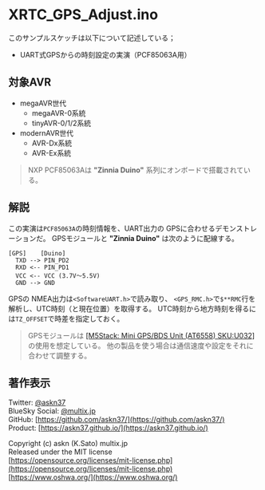 # XRTC_GPS_Adjust.ino

このサンプルスケッチは以下について記述している；

- UART式GPSからの時刻設定の実演（PCF85063A用）

## 対象AVR

- megaAVR世代
  - megaAVR-0系統
  - tinyAVR-0/1/2系統
- modernAVR世代
  - AVR-Dx系統
  - AVR-Ex系統

> NXP PCF85063Aは __"Zinnia Duino"__ 系列にオンボードで搭載されている。

## 解説

この実演は`PCF85063A`の時刻情報を、UART出力の GPSに合わせるデモンストレーションだ。
GPSモジュールと __"Zinnia Duino"__ は次のように配線する。

```plain
[GPS]    [Duino]
  TXD --> PIN_PD2
  RXD <-- PIN_PD1
  VCC <-- VCC (3.7V〜5.5V)
  GND --> GND
```

GPSの NMEA出力は`<SoftwareUART.h>`で読み取り、
`<GPS_RMC.h>`で`$**RMC`行を解析し、UTC時刻（と現在位置）を取得する。
UTC時刻から地方時刻を得るには`TZ_OFFSET`で時差を指定しておく。

> GPSモジュールは
[[M5Stack: Mini GPS/BDS Unit (AT6558) SKU:U032]](https://shop.m5stack.com/collections/m5-sensor/products/mini-gps-bds-unit)
の使用を想定している。
他の製品を使う場合は通信速度や設定をそれに合わせて調整する。

## 著作表示

Twitter: [@askn37](https://twitter.com/askn37) \
BlueSky Social: [@multix.jp](https://bsky.app/profile/multix.jp) \
GitHub: [https://github.com/askn37/](https://github.com/askn37/) \
Product: [https://askn37.github.io/](https://askn37.github.io/)

Copyright (c) askn (K.Sato) multix.jp \
Released under the MIT license \
[https://opensource.org/licenses/mit-license.php](https://opensource.org/licenses/mit-license.php) \
[https://www.oshwa.org/](https://www.oshwa.org/)
